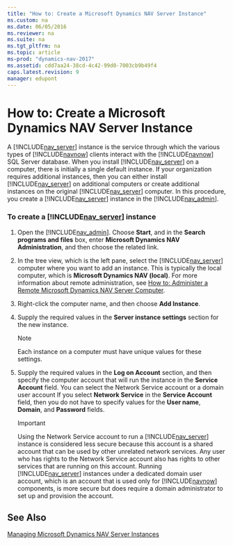 ```yaml
---
title: "How to: Create a Microsoft Dynamics NAV Server Instance"
ms.custom: na
ms.date: 06/05/2016
ms.reviewer: na
ms.suite: na
ms.tgt_pltfrm: na
ms.topic: article
ms-prod: "dynamics-nav-2017"
ms.assetid: cdd7aa24-38cd-4c42-99d0-7003cb9b49f4
caps.latest.revision: 9
manager: edupont
---
```

# How to: Create a Microsoft Dynamics NAV Server Instance
A [!INCLUDE[nav_server](includes/nav_server_md.md)] instance is the service through which the various types of [!INCLUDE[navnow](includes/navnow_md.md)] clients interact with the [!INCLUDE[navnow](includes/navnow_md.md)] SQL Server database. When you install [!INCLUDE[nav_server](includes/nav_server_md.md)] on a computer, there is initially a single default instance. If your organization requires additional instances, then you can either install [!INCLUDE[nav_server](includes/nav_server_md.md)] on additional computers or create additional instances on the original [!INCLUDE[nav_server](includes/nav_server_md.md)] computer. In this procedure, you create a [!INCLUDE[nav_server](includes/nav_server_md.md)] instance in the [!INCLUDE[nav_admin](includes/nav_admin_md.md)].  
  
### To create a [!INCLUDE[nav_server](includes/nav_server_md.md)] instance  
  
1.  Open the [!INCLUDE[nav_admin](includes/nav_admin_md.md)]. Choose **Start**, and in the **Search programs and files** box, enter **Microsoft Dynamics NAV Administration**, and then choose the related link.  
  
2.  In the tree view, which is the left pane, select the [!INCLUDE[nav_server](includes/nav_server_md.md)] computer where you want to add an instance. This is typically the local computer, which is **Microsoft Dynamics NAV \(local\)**. For more information about remote administration, see [How to: Administer a Remote Microsoft Dynamics NAV Server Computer](How-to--Administer-a-Remote-Microsoft-Dynamics-NAV-Server-Computer.md).  
  
3.  Right-click the computer name, and then choose **Add Instance**.  
  
4.  Supply the required values in the **Server instance settings** section for the new instance.  
  
    > [!NOTE]  
    >  Each instance on a computer must have unique values for these settings.  
  
5.  Supply the required values in the **Log on Account** section, and then specify the computer account that will run the instance in the **Service Account** field. You can select the Network Service account or a domain user account If you select **Network Service** in the **Service Account** field, then you do not have to specify values for the **User name**, **Domain**, and **Password** fields.  
  
    > [!IMPORTANT]  
    >  Using the Network Service account to run a [!INCLUDE[nav_server](includes/nav_server_md.md)] instance is considered less secure because this account is a shared account that can be used by other unrelated network services. Any user who has rights to the Network Service account also has rights to other services that are running on this account. Running [!INCLUDE[nav_server](includes/nav_server_md.md)] instances under a dedicated domain user account, which is an account that is used only for [!INCLUDE[navnow](includes/navnow_md.md)] components, is more secure but does require a domain administrator to set up and provision the account.  
  
## See Also  
 [Managing Microsoft Dynamics NAV Server Instances](Managing-Microsoft-Dynamics-NAV-Server-Instances.md)
